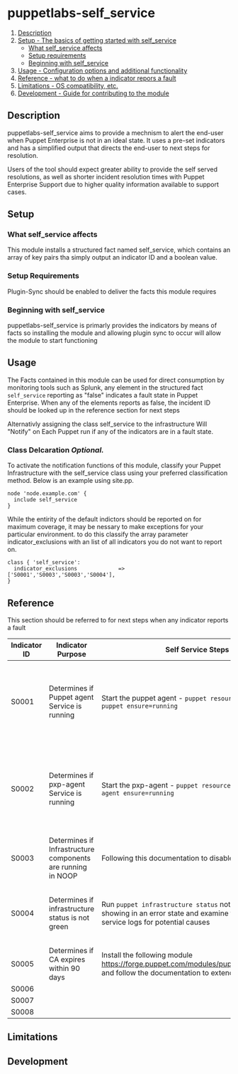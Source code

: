 # puppetlabs-self_service


1. [Description](#description)
1. [Setup - The basics of getting started with self_service](#setup)
    * [What self_service affects](#what-self_service-affects)
    * [Setup requirements](#setup-requirements)
    * [Beginning with self_service](#beginning-with-self_service)
1. [Usage - Configuration options and additional functionality](#usage)
1. [Reference - what to do when a indicator repors a fault](#reference)
1. [Limitations - OS compatibility, etc.](#limitations)
1. [Development - Guide for contributing to the module](#development)

## Description

puppetlabs-self_service aims to provide a mechnism to alert the end-user when Puppet Enterprise is not in an ideal state.
It uses a pre-set indicators and has a simplified output that directs the end-user to next steps for resolution.

Users of the tool should expect greater ability to provide the self served resolutions, as well as shorter incident resolution times with Puppet Enterprise Support due to higher quality information available to support cases.


## Setup

### What self_service affects

This module installs a structured fact named self_service, which contains an array of key pairs tha simply output an indicator ID and a boolean value. 

### Setup Requirements

Plugin-Sync should be enabled to deliver the facts this module requires

### Beginning with self_service

puppetlabs-self_service is primarly provides the indicators by means of facts so installing the module and allowing plugin sync to occur will allow the module to start functioning

## Usage


The Facts contained in this module can be used for direct consumption by monitoring tools such as Splunk, any element in the structured fact `self_service` reporting as "false" indicates a fault state in Puppet Enterprise.
When any of the elements reports as false, the incident ID should be looked up in the reference section for next steps

Alternativly assigning the class self_service to the infrastructure  Will "Notify" on Each Puppet run if any of the indicators are in a fault state.

### Class Delcaration *Optional.*

To activate the notification functions of this module, classify your Puppet Infrastructure  with the self_service class using your preferred classification method. Below is an example using site.pp.

```
node 'node.example.com' {
  include self_service
}
```

While the entirity of the default indictors should be reported on for maximum coverage, it may be nessary to make exceptions for your particular environment.
to do this classify the array parameter indicator_exclusions with an list of all indicators you do not want to report on.

```
class { 'self_service':
  indicator_exclusions             => ['S0001','S0003','S0003','S0004'],
}
```


## Reference

This section should be referred to for next steps when any indicator reports a fault

| Indicator ID | Indicator Purpose                                           | Self Service Steps                                                                                                                             | What to Include in a Support Ticket                                                                                                                                                                                                    |
|--------------|-------------------------------------------------------------|------------------------------------------------------------------------------------------------------------------------------------------------|----------------------------------------------------------------------------------------------------------------------------------------------------------------------------------------------------------------------------------------|
| S0001        | Determines if Puppet agent Service is running               | Start the puppet agent  - `puppet resource service puppet ensure=running`                                                                      | If the Puppet agent fails to start with the self service step raise a support case quoting reference S0001 and providing syslog  and any error output when attempting to restart the service                                           |
| S0002        | Determines if  pxp-agent Service is running                 | Start the pxp-agent - `puppet resource service pxp-agent ensure=running`                                                                       | If the Pxp-agent fails to start with the self service step raise a support case quoting reference S0001 and providing syslog, any error output when attempting to restart the service and  /var/log/puppetlabs/pxp-agent/pxp-agent.log |
| S0003        | Determines if Infrastructure components are running in NOOP | Following this documentation to disable [noop](https://puppet.com/docs/puppet/7/configuration.html#noop)                                       |                                                                                                                                                                                                                                        |
| S0004        | Determines if infrastructure status is not green            | Run `puppet infrastructure status` note any services showing in an error state and examine the corresponding service logs for potential causes | raise a support case quoting reference S0004 along with the output of `puppet infrastructure status`  and any service logs associated with the errors                                                                                  |
| S0005        | Determines if CA expires within 90 days                     | Install the following module https://forge.puppet.com/modules/puppetlabs/ca_extend and follow the documentation to extend the CA               |                                                                                                                                                                                                                                        |
| S0006        |                                                             |                                                                                                                                                |                                                                                                                                                                                                                                        |
| S0007        |                                                             |                                                                                                                                                |                                                                                                                                                                                                                                        |
| S0008        |                                                             |                                                                                                                                                |                                                                                                                                                                                                                                        |



## Limitations


## Development


